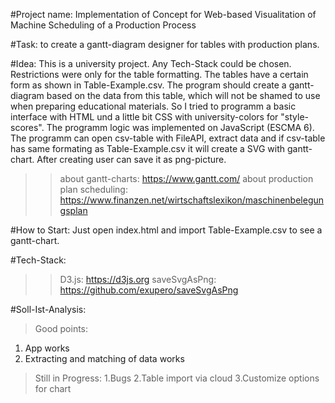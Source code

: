 #Project name: 
Implementation of Concept for Web-based Visualitation of Machine Scheduling of a Production Process 

#Task: to create a gantt-diagram designer for tables with production plans.

#Idea:
This is a university project. Any Tech-Stack could be chosen. Restrictions were only for the table formatting. The tables have a certain form as shown in Table-Example.csv. 
The program should create a gantt-diagram based on the data from this table, which will not be shamed to use when preparing educational materials.
So I tried to programm a basic interface with HTML und a little bit CSS with university-colors for "style-scores". The programm logic was implemented on JavaScript (ESCMA 6). 
The programm can open csv-table with FileAPI, extract data and if csv-table has same formating as Table-Example.csv it will create a SVG with gantt-chart. After creating user can save it as png-picture.

>>about gantt-charts: https://www.gantt.com/ 
>>about production plan scheduling: https://www.finanzen.net/wirtschaftslexikon/maschinenbelegungsplan


#How to Start:
Just open index.html and import Table-Example.csv to see a gantt-chart.


#Tech-Stack: 
>>D3.js: https://d3js.org
>>saveSvgAsPng: https://github.com/exupero/saveSvgAsPng


#Soll-Ist-Analysis:
>Good points:
1. App works
2. Extracting and matching of data works
>Still in Progress:
1.Bugs
2.Table import via cloud
3.Customize options for chart
